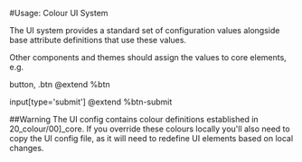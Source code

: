 #Usage: Colour UI System

The UI system provides a standard set of configuration values alongside base attribute definitions that use these values. 

Other components and themes should assign the values to core elements, e.g.

button, .btn
  @extend %btn
  
input[type='submit']
  @extend %btn-submit
  
  
##Warning
The UI config contains colour definitions established in 20\_colour/00]_core. If you override these colours locally you'll also need to copy the UI config file, as it will need to redefine UI elements based on local changes.